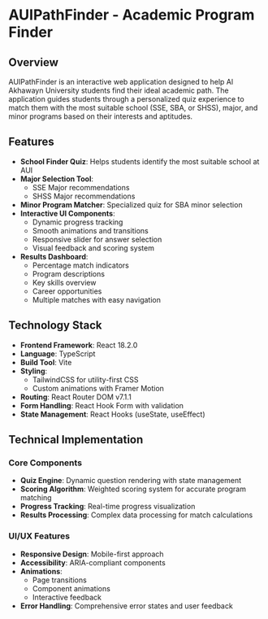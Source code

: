 # AUIPathFinder - Academic Program Finder

## Overview
AUIPathFinder is an interactive web application designed to help Al Akhawayn University students find their ideal academic path. The application guides students through a personalized quiz experience to match them with the most suitable school (SSE, SBA, or SHSS), major, and minor programs based on their interests and aptitudes.

## Features
- **School Finder Quiz**: Helps students identify the most suitable school at AUI
- **Major Selection Tool**:
  - SSE Major recommendations
  - SHSS Major recommendations
- **Minor Program Matcher**: Specialized quiz for SBA minor selection
- **Interactive UI Components**:
  - Dynamic progress tracking
  - Smooth animations and transitions
  - Responsive slider for answer selection
  - Visual feedback and scoring system
- **Results Dashboard**:
  - Percentage match indicators
  - Program descriptions
  - Key skills overview
  - Career opportunities
  - Multiple matches with easy navigation

## Technology Stack
- **Frontend Framework**: React 18.2.0
- **Language**: TypeScript
- **Build Tool**: Vite
- **Styling**:
  - TailwindCSS for utility-first CSS
  - Custom animations with Framer Motion
- **Routing**: React Router DOM v7.1.1
- **Form Handling**: React Hook Form with validation
- **State Management**: React Hooks (useState, useEffect)

## Technical Implementation
### Core Components
- **Quiz Engine**: Dynamic question rendering with state management
- **Scoring Algorithm**: Weighted scoring system for accurate program matching
- **Progress Tracking**: Real-time progress visualization
- **Results Processing**: Complex data processing for match calculations

### UI/UX Features
- **Responsive Design**: Mobile-first approach
- **Accessibility**: ARIA-compliant components
- **Animations**:
  - Page transitions
  - Component animations
  - Interactive feedback
- **Error Handling**: Comprehensive error states and user feedback
